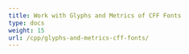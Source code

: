 ```yaml
---
title: Work with Glyphs and Metrics of CFF Fonts
type: docs
weight: 15
url: /cpp/glyphs-and-metrics-cff-fonts/
---
```

